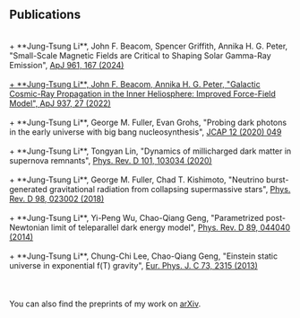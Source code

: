 ## Publications
<br/>
+ **Jung-Tsung Li**, John F. Beacom, Spencer Griffith, Annika H. G. Peter, "Small-Scale Magnetic Fields are Critical to Shaping Solar Gamma-Ray Emission", <a href="https://doi.org/10.3847/1538-4357/ad158f"> ApJ 961, 167 (2024) <br/><br/>
+ **Jung-Tsung Li**, John F. Beacom, Annika H. G. Peter, "Galactic Cosmic-Ray Propagation in the Inner Heliosphere: Improved Force-Field Model", <a href="https://doi.org/10.3847/1538-4357/ac8cf3"> ApJ 937, 27 (2022)</a> <br/><br/>
+ **Jung-Tsung Li**, George M. Fuller, Evan Grohs, "Probing dark photons in the early universe with big bang nucleosynthesis", <a href="https://doi.org/10.1088/1475-7516/2020/12/049"> JCAP 12 (2020) 049</a> <br/><br/>
+ **Jung-Tsung Li**, Tongyan Lin, "Dynamics of millicharged dark matter in supernova remnants", <a href="https://doi.org/10.1103/PhysRevD.101.103034"> Phys. Rev. D 101, 103034 (2020)</a> <br/><br/>
+ **Jung-Tsung Li**, George M. Fuller, Chad T. Kishimoto, "Neutrino burst-generated gravitational radiation from collapsing supermassive stars", <a href="https://doi.org/10.1103/PhysRevD.98.023002"> Phys. Rev. D 98, 023002 (2018)</a> <br/><br/>
+ **Jung-Tsung Li**, Yi-Peng Wu, Chao-Qiang Geng, "Parametrized post-Newtonian limit of teleparallel dark energy model", <a href="https://doi.org/10.1103/PhysRevD.89.044040"> Phys. Rev. D 89, 044040 (2014)</a> <br/><br/>
+ **Jung-Tsung Li**, Chung-Chi Lee, Chao-Qiang Geng, "Einstein static universe in exponential f(T) gravity", <a href="https://doi.org/10.1140/epjc/s10052-013-2315-z"> Eur. Phys. J. C 73, 2315 (2013)</a> <br/><br/>
<br/>
<br/>
You can also find the preprints of my work on <a href="https://arxiv.org/search/?query=Jung-Tsung+Li&searchtype=all&source=header">arXiv</a>. 
